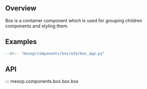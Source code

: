 ## Overview

Box is a container component which is used for grouping children components and styling them.

## Examples

```python
--8<-- "mesop/components/box/e2e/box_app.py"
```

## API

::: mesop.components.box.box.box
